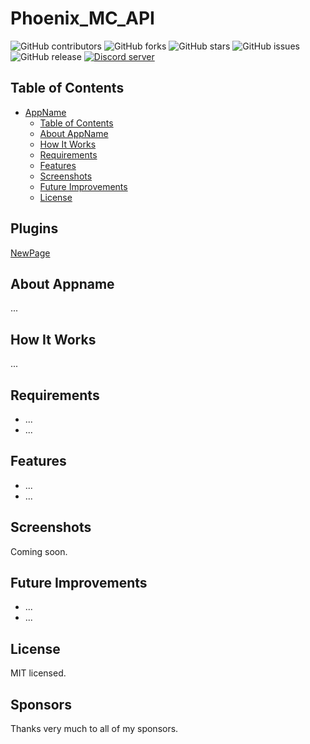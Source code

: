 
# Phoenix_MC_API
![GitHub contributors][contributors-badge]
![GitHub forks][forks-badge]
![GitHub stars][stars-badge]
![GitHub issues][issues-badge]
![GitHub release][release-badge]
<a href="https://discord.gg/39brtBXq"><img src="https://img.shields.io/discord/1309574664141668393?color=5865F2&logo=discord&logoColor=white&style=for-the-badge" alt="Discord server" /></a>

<!--
[Join our Discord][discord-invite]

Unlock achievements on Microsoft/Xbox games with ease. This tool is inspired by the functionality of Steam Achievements Manager and is completely free to use.
-->


## Table of Contents
- [AppName](#appname)
  - [Table of Contents](#table-of-contents)
  - [About AppName](#about-appname)
  - [How It Works](#how-it-works)
  - [Requirements](#requirements)
  - [Features](#features)
  - [Screenshots](#screenshots)
  - [Future Improvements](#future-improvements)
  - [License](#license)

## Plugins
<a href="NewPage.md">NewPage</a>

## About Appname
...

## How It Works
...

## Requirements
- ...
- ...

## Features
- ...
- ...

## Screenshots
Coming soon.

## Future Improvements
- ...
- ...

## License
MIT licensed.

## Sponsors
Thanks very much to all of my sponsors.


[contributors-badge]: https://img.shields.io/github/contributors/RainbowFurry/Phoenix_MC_API?style=for-the-badge
[contributors-url]: https://github.com/RainbowFurry/Phoenix_MC_API/graphs/contributors
[forks-badge]: https://img.shields.io/github/forks/RainbowFurry/Phoenix_MC_API?style=for-the-badge
[forks-url]: https://github.com/RainbowFurry/Phoenix_MC_API/network/members
[stars-badge]: https://img.shields.io/github/stars/RainbowFurry/Phoenix_MC_API?style=for-the-badge
[stars-url]: https://github.com/RainbowFurry/Phoenix_MC_API/stargazers
[issues-badge]: https://img.shields.io/github/issues/RainbowFurry/Phoenix_MC_API?style=for-the-badge
[issues-url]: https://github.com/RainbowFurry/Phoenix_MC_API/issues
[release-badge]: https://img.shields.io/github/v/release/RainbowFurry/Phoenix_MC_API?style=for-the-badge
[release-url]: https://github.com/RainbowFurry/Phoenix_MC_API/releases
[discord-id]: https://img.shields.io/discord/1013602813093359657?logo=discord&style=for-the-badge
[discord-invite]: https://discord.gg/ugDvSw7cns
[WPF-Commit]: https://github.com/lepoco/wpfui/tree/c8cd75f6f82414a52a94d2a55fe2a21dd5db83d7
[LICENSE]:LICENSE
[MIT-LICENSE]:LICENSE.MIT
